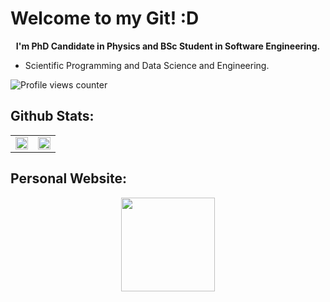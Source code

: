# Welcome to my Git! :D

<p align="center">
  <b> 
     I'm PhD Candidate in Physics and BSc Student in Software Engineering. 
  </b>
</p>

- Scientific Programming and Data Science and Engineering.

![Profile views counter](https://komarev.com/ghpvc/?username=lucianofisica&&style=flat-square) 

## Github Stats:
<table><tr><td valign="top" width="50%">
    <img 
        src="https://github-readme-stats.vercel.app/api?username=lucianofisica&theme=chartreuse-dark&show_icons=true&hide_border=false&count_private=true" 
        align="center" 
        style="width: 100%" 
    />
</td><td valign="top" width="50%">
    <img 
        src="https://github-readme-stats.vercel.app/api/top-langs/?username=lucianofisica&theme=chartreuse-dark&show_icons=true&hide_border=false&layout=compact" 
        align="center"
        style="width: 100%" 
    />
</td></tr></table>

## Personal Website:
<p align='center'>
    <a href="https://linktr.ee/lucianojrfis">
        <img 
            width="150" 
            height="150" 
            src="https://upload.wikimedia.org/wikipedia/en/b/bf/Linktree_logo.svg"
        />
    </a>
</p>
